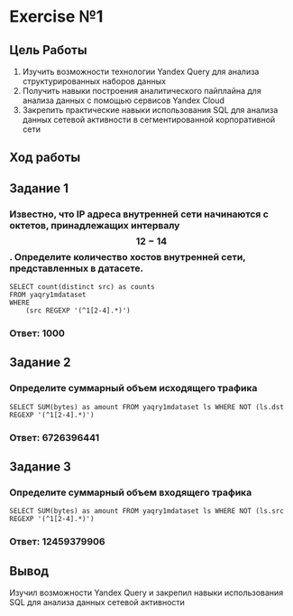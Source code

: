 # Exercise №1

## Цель Работы

1.  Изучить возможности технологии Yandex Query для анализа структурированных наборов данных
2.  Получить навыки построения аналитического пайплайна для анализа данных с помощью сервисов Yandex Cloud
3.  Закрепить практические навыки использования SQL для анализа данных сетевой активности в сегментированной корпоративной сети

## Ход работы

## Задание 1

### Известно, что IP адреса внутренней сети начинаются с октетов, принадлежащих интервалу $$12-14$$. Определите количество хостов внутренней сети, представленных в датасете.

```         
SELECT count(distinct src) as counts
FROM yaqry1mdataset
WHERE
    (src REGEXP '(^1[2-4].*)')
```

### Ответ: 1000

## Задание 2

### Определите суммарный объем исходящего трафика

```         
SELECT SUM(bytes) as amount FROM yaqry1mdataset ls WHERE NOT (ls.dst REGEXP '(^1[2-4].*)')
```

### Ответ: 6726396441

## Задание 3

### Определите суммарный объем входящего трафика

```         
SELECT SUM(bytes) as amount FROM yaqry1mdataset ls WHERE NOT (ls.src REGEXP '(^1[2-4].*)')
```

### Ответ: 12459379906

## Вывод

Изучил возможности Yandex Query и закрепил навыки использования SQL для анализа данных сетевой активности
